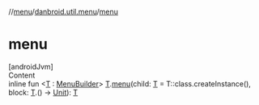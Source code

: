 //[menu](../index.md)/[danbroid.util.menu](index.md)/[menu](menu.md)



# menu  
[androidJvm]  
Content  
inline fun <[T](menu.md) : [MenuBuilder](-menu-builder/index.md)> [T](menu.md).[menu](menu.md)(child: [T](menu.md) = T::class.createInstance(), block: [T](menu.md).() -> [Unit](https://kotlinlang.org/api/latest/jvm/stdlib/kotlin/-unit/index.html)): [T](menu.md)  



